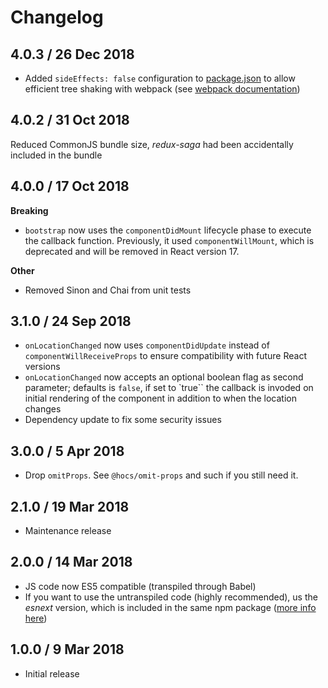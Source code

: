 # Changelog

## 4.0.3 / 26 Dec 2018

* Added `sideEffects: false` configuration to [package.json](package.json) to allow efficient tree shaking with
  webpack (see [webpack documentation](https://webpack.js.org/guides/tree-shaking/#mark-the-file-as-side-effect-free))

## 4.0.2 / 31 Oct 2018

Reduced CommonJS bundle size, _redux-saga_ had been accidentally included in the bundle

## 4.0.0 / 17 Oct 2018

**Breaking**

* `bootstrap` now uses the `componentDidMount` lifecycle phase to execute the callback function. Previously,
it used `componentWillMount`, which is deprecated and will be removed in React version 17.

**Other**

* Removed Sinon and Chai from unit tests

## 3.1.0 / 24 Sep 2018

* `onLocationChanged` now uses `componentDidUpdate` instead of `componentWillReceiveProps` to ensure compatibility with 
  future React versions
* `onLocationChanged` now accepts an optional boolean flag as second parameter; defaults is `false`, if set to `true``
  the callback is invoded on initial rendering of the component in addition to when the location changes
* Dependency update to fix some security issues

## 3.0.0 / 5 Apr 2018

* Drop `omitProps`. See `@hocs/omit-props` and such if you still need it.

## 2.1.0 / 19 Mar 2018

* Maintenance release

## 2.0.0 / 14 Mar 2018

* JS code now ES5 compatible (transpiled through Babel)
* If you want to use the untranspiled code (highly recommended), us the *esnext* version, which is
  included in the same npm package ([more info here](http://2ality.com/2017/06/pkg-esnext.html))

## 1.0.0 / 9 Mar 2018

* Initial release 


